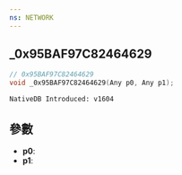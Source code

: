 ```yaml
---
ns: NETWORK
---
```

## _0x95BAF97C82464629

```c
// 0x95BAF97C82464629
void _0x95BAF97C82464629(Any p0, Any p1);
```

```
NativeDB Introduced: v1604
```

## 參數
* **p0**:
* **p1**:
